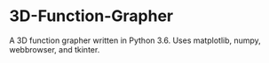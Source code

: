 # 3D-Function-Grapher
A 3D function grapher written in Python 3.6. Uses matplotlib, numpy, webbrowser, and tkinter.
